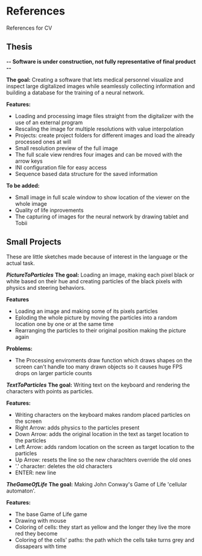 # References
References for CV

## Thesis
**-- Software is under construction, not fully representative of final product --**

**The goal:**
  Creating a software that lets medical personnel visualize and inspect large digitalized images while seamlessly collecting information     and building a database for the training of a neural network.
  
**Features:**
  - Loading and processing image files straight from the digitalizer with the use of an external program
  - Rescaling the image for multiple resolutions with value interpolation
  - Projects: create project folders for different images and load the already processed ones at will
  - Small resolution preview of the full image
  - The full scale view rendres four images and can be moved with the arrow keys
  - INI configuration file for easy access
  - Sequence based data structure for the saved information
  
**To be added:**
  - Small image in full scale window to show location of the viewer on the whole image
  - Quality of life inprovements
  - The capturing of images for the neural network by drawing tablet and Tobii
  
## Small Projects

These are little sketches made because of interest in the language or the actual task.

**_PictureToParticles_**
  **The goal:**
      Loading an image, making each pixel black or white based on their hue and creating particles of the black pixels with physics and         steering behaviors.
      
  **Features**
   - Loading an image and making some of its pixels particles
   - Eploding the whole picture by moving the particles into a random location one by one or at the same time
   - Rearranging the particles to their original position making the picture again
      
  **Problems:**
   - The Processing enviroments draw function which draws shapes on the screen can't handle too many drawn objects so it causes huge       FPS drops on larger particle counts
      
**_TextToParticles_**
  **The goal:**
      Writing text on the keyboard and rendering the characters with points as particles.
      
  **Features:**
   - Writing characters on the keyboard makes random placed particles on the screen
   - Right Arrow: adds physics to the particles present
   - Down Arrow: adds the original location in the text as target location to the particles
   - Left Arrow: adds random location on the screen as target location to the particles
   - Up Arrow: resets the line so the new charachters override the old ones
   - '.' character: deletes the old characters
   - ENTER: new line
      
**_TheGameOfLife_**
  **The goal:**
      Making John Conway's Game of Life 'cellular automaton'.
      
  **Features:**
   - The base Game of Life game
   - Drawing with mouse
   - Coloring of cells: they start as yellow and the longer they live the more red they become
   - Coloring of the cells' paths: the path which the cells take turns grey and dissapears with time
